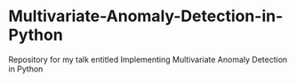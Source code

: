 # Multivariate-Anomaly-Detection-in-Python
Repository for my talk entitled Implementing Multivariate Anomaly Detection in Python
